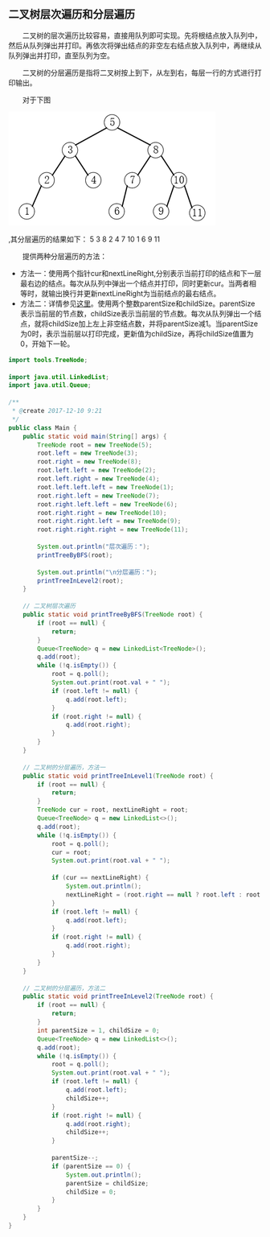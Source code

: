 ## 二叉树层次遍历和分层遍历

&ensp;&ensp;&ensp;&ensp;二叉树的层次遍历比较容易，直接用队列即可实现。先将根结点放入队列中，然后从队列弹出并打印。再依次将弹出结点的非空左右结点放入队列中，再继续从队列弹出并打印，直至队列为空。

&ensp;&ensp;&ensp;&ensp;二叉树的分层遍历是指将二叉树按上到下，从左到右，每层一行的方式进行打印输出。

&ensp;&ensp;&ensp;&ensp;对于下图

![二叉树示例.png](https://raw.githubusercontent.com/lspl/practice/temp/images/%E4%BA%8C%E5%8F%89%E6%A0%91%E7%A4%BA%E4%BE%8B.png)

,其分层遍历的结果如下：
5
3 8
2 4 7 10
1 6 9 11

&ensp;&ensp;&ensp;&ensp;提供两种分层遍历的方法：

- 方法一：使用两个指针cur和nextLineRight,分别表示当前打印的结点和下一层最右边的结点。每次从队列中弹出一个结点并打印，同时更新cur。当两者相等时，就输出换行并更新nextLineRight为当前结点的最右结点。
- 方法二：详情参见[这里](http://blog.csdn.net/lalor/article/details/7626854)。使用两个整数parentSize和childSize。parentSize表示当前层的节点数，childSize表示当前层的节点数。每次从队列弹出一个结点，就将childSize加上左上非空结点数，并将parentSize减1。当parentSize为0时，表示当前层以打印完成，更新值为childSize，再将childSize值置为0，开始下一轮。

```java
import tools.TreeNode;

import java.util.LinkedList;
import java.util.Queue;

/**
 * @create 2017-12-10 9:21
 */
public class Main {
    public static void main(String[] args) {
        TreeNode root = new TreeNode(5);
        root.left = new TreeNode(3);
        root.right = new TreeNode(8);
        root.left.left = new TreeNode(2);
        root.left.right = new TreeNode(4);
        root.left.left.left = new TreeNode(1);
        root.right.left = new TreeNode(7);
        root.right.left.left = new TreeNode(6);
        root.right.right = new TreeNode(10);
        root.right.right.left = new TreeNode(9);
        root.right.right.right = new TreeNode(11);

        System.out.println("层次遍历：");
        printTreeByBFS(root);

        System.out.println("\n分层遍历：");
        printTreeInLevel2(root);
    }

    // 二叉树层次遍历
    public static void printTreeByBFS(TreeNode root) {
        if (root == null) {
            return;
        }
        Queue<TreeNode> q = new LinkedList<TreeNode>();
        q.add(root);
        while (!q.isEmpty()) {
            root = q.poll();
            System.out.print(root.val + " ");
            if (root.left != null) {
                q.add(root.left);
            }
            if (root.right != null) {
                q.add(root.right);
            }
        }
    }

    // 二叉树的分层遍历，方法一
    public static void printTreeInLevel1(TreeNode root) {
        if (root == null) {
            return;
        }
        TreeNode cur = root, nextLineRight = root;
        Queue<TreeNode> q = new LinkedList<>();
        q.add(root);
        while (!q.isEmpty()) {
            root = q.poll();
            cur = root;
            System.out.print(root.val + " ");

            if (cur == nextLineRight) {
                System.out.println();
                nextLineRight = (root.right == null ? root.left : root.right);
            }
            if (root.left != null) {
                q.add(root.left);
            }
            if (root.right != null) {
                q.add(root.right);
            }
        }
    }

    // 二叉树的分层遍历，方法二
    public static void printTreeInLevel2(TreeNode root) {
        if (root == null) {
            return;
        }
        int parentSize = 1, childSize = 0;
        Queue<TreeNode> q = new LinkedList<>();
        q.add(root);
        while (!q.isEmpty()) {
            root = q.poll();
            System.out.print(root.val + " ");
            if (root.left != null) {
                q.add(root.left);
                childSize++;
            }
            if (root.right != null) {
                q.add(root.right);
                childSize++;
            }

            parentSize--;
            if (parentSize == 0) {
                System.out.println();
                parentSize = childSize;
                childSize = 0;
            }
        }
    }
}
```

